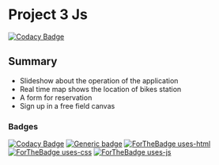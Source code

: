 # Project 3 Js

[![Codacy Badge](https://api.codacy.com/project/badge/Grade/9e00dd0a3eb642518abb599084afdc36)](https://app.codacy.com/app/Matthias-Geslin/Project_3_Js?utm_source=github.com&utm_medium=referral&utm_content=Matthias-Geslin/Project_3_Js&utm_campaign=Badge_Grade_Settings)

## Summary 

+   Slideshow about the operation of the application
+   Real time map shows the location of bikes station
+   A form for reservation 
+   Sign up in a free field canvas

### Badges 

[![Codacy Badge](https://api.codacy.com/project/badge/Grade/8f5111a7003f461196cad9f29b50bde5)](https://www.codacy.com/app/Matthias-Geslin/Project_3_Js?utm_source=github.com&amp;utm_medium=referral&amp;utm_content=Matthias-Geslin/Project_3_Js&amp;utm_campaign=Badge_Grade)
[![Generic badge](https://img.shields.io/github/last-commit/Matthias-Geslin/Matthias-Geslin.svg?label=Last+Commit)](https://github.com/Matthias-Geslin/Project_3_Js/commits/master)
[![ForTheBadge uses-html](http://ForTheBadge.com/images/badges/uses-html.svg)](http://ForTheBadge.com)
[![ForTheBadge uses-css](http://ForTheBadge.com/images/badges/uses-css.svg)](http://ForTheBadge.com)
[![ForTheBadge uses-js](http://ForTheBadge.com/images/badges/uses-js.svg)](http://ForTheBadge.com)
